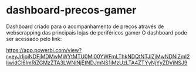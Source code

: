 # dashboard-precos-gamer
Dashboard criado para o acompanhamento de preços através de webscrapping das principais lojas de periféricos gamer
O dashboard pode ser acessado pelo link: 

https://app.powerbi.com/view?r=eyJrIjoiNDFjMDMwMWYtMTU0Mi00YWFmLThkNDQtNTJlZjMwNDNlZmI2IiwidCI6ImRiZGMzZTA3LWNiNjEtNDJmNS1iMzUzLTA4ZTYyNjYyZDViNSJ9

